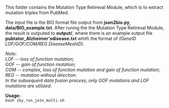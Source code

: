 This folder contains the Mutation Type Retireval Module, which is to extract mutation triples from PubMed.

The input file is the BIO format file output from **json2bio.py**, **data/BIO_example.txt**. After runing the the Mutation Type Retireval Module, the result is outputed to **output/**, where there is an example output file **pubtator_Alzheimer'sdisease.txt** whith the format of *(GeneID LOF/GOF/COM/REG DiseaseMeshID)*.

*Note:   
LOF -- loss of function mutation;   
GOF -- gain of function mutation;   
COM -- complex, loss of function mutation and gain of function mutation;   
REG -- mutation without direction.  
In the subsequent data fusion process, only GOF mutations and LOF mutations are utilized.*  

**Usage:**  
`bash zky_run_join_multi.sh`
